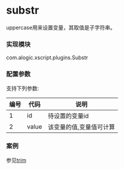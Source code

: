 substr
======

uppercase用来设置变量，其取值是子字符串。

### 实现模块

com.alogic.xscript.plugins.Substr

### 配置参数

支持下列参数:

| 编号 | 代码 | 说明 |
| ---- | ---- | ---- |
| 1 | id | 待设置的变量id |
| 2 | value | 该变量的值,变量值可计算 |

### 案例

参见[trim](trim.md)

